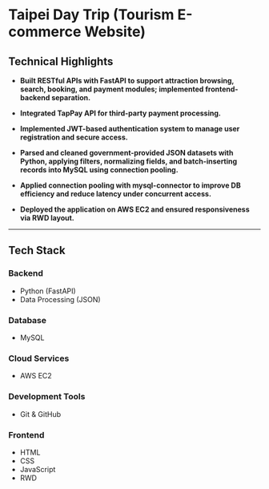 #  Taipei Day Trip (Tourism E-commerce Website)


##  Technical Highlights

- **Built RESTful APIs with FastAPI to support attraction browsing, search, booking, and payment modules; implemented frontend-backend separation.**  

- **Integrated TapPay API for third-party payment processing.**  

- **Implemented JWT-based authentication system to manage user registration and secure access.**  

- **Parsed and cleaned government-provided JSON datasets with Python, applying filters, normalizing fields, and batch-inserting records into MySQL using connection pooling.**  

- **Applied connection pooling with mysql-connector to improve DB efficiency and reduce latency under concurrent access.**  

- **Deployed the application on AWS EC2 and ensured responsiveness via RWD layout.**  




---

##  Tech Stack

###  Backend
- Python (FastAPI)
- Data Processing (JSON)

###  Database
- MySQL

###  Cloud Services
- AWS EC2  

###  Development Tools
- Git & GitHub   

###  Frontend
- HTML  
- CSS  
- JavaScript
- RWD
